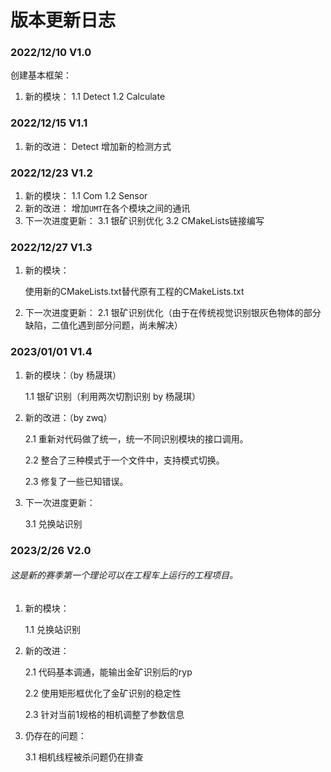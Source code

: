 # 版本更新日志

### 2022/12/10 V1.0

创建基本框架：
1. 新的模块：
   1.1 Detect 
   1.2 Calculate 

### 2022/12/15 V1.1

1. 新的改进：
   Detect 增加新的检测方式

### 2022/12/23 V1.2

1. 新的模块：
   1.1 Com 
   1.2 Sensor 
2. 新的改进：
   增加`UMT`在各个模块之间的通讯
3. 下一次进度更新：
   3.1 银矿识别优化
   3.2 CMakeLists链接编写

### 2022/12/27 V1.3

1. 新的模块：

   使用新的CMakeLists.txt替代原有工程的CMakeLists.txt

2. 下一次进度更新：
   2.1 银矿识别优化（由于在传统视觉识别银灰色物体的部分缺陷，二值化遇到部分问题，尚未解决）

### 2023/01/01 V1.4

1. 新的模块：（by 杨晟琪）

   1.1 银矿识别（利用两次切割识别 by 杨晟琪）

2. 新的改进：（by zwq）

   2.1 重新对代码做了统一，统一不同识别模块的接口调用。

   2.2 整合了三种模式于一个文件中，支持模式切换。

   2.3 修复了一些已知错误。

3. 下一次进度更新：

   3.1 兑换站识别

### 2023/2/26 V2.0

###### 这是新的赛季第一个理论可以在工程车上运行的工程项目。

1. 新的模块：

   1.1 兑换站识别

2. 新的改进：

   2.1 代码基本调通，能输出金矿识别后的ryp

   2.2 使用矩形框优化了金矿识别的稳定性

   2.3 针对当前1规格的相机调整了参数信息

3. 仍存在的问题：

   3.1 相机线程被杀问题仍在排查
